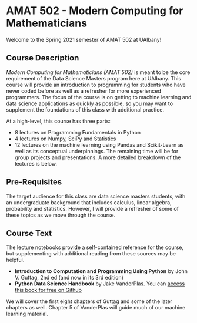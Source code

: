# AMAT 502 - Modern Computing for Mathematicians

Welcome to the Spring 2021 semester of AMAT 502 at UAlbany!

## Course Description

*Modern Computing for Mathematicians (AMAT 502)* is meant to be the core requirement of the Data Science Masters program here at UAlbany. This course will provide an introduction to programming for students who have never coded before as well as a refresher for more experienced programmers. The focus of the course is on getting to machine learning and data science applications as quickly as possible, so you may want to supplement the foundations of this class with additional practice.

At a high-level, this course has three parts:
  - 8 lectures on Programming Fundamentals in Python
  - 4 lectures on Numpy, SciPy and Statistics
  - 12 lectures on the machine learning using Pandas and Scikit-Learn as well as its conceptual underpinnings.
The remaining time will be for group projects and presentations. A more detailed breakdown of the lectures is below.

## Pre-Requisites

The target audience for this class are data science masters students, with an undergraduate background that includes calculus, linear algebra, probability and statistics. However, I will provide a refresher of some of these topics as we move through the course.

## Course Text 

The lecture notebooks provide a self-contained reference for the course, but supplementing with additional reading from these sources may be helpful.

  - **Introduction to Computation and Programming Using Python** by John V. Guttag, 2nd ed (and now in its 3rd edition)
  - **Python Data Science Handbook** by Jake VanderPlas. You can [access this book for free on Github](https://github.com/jakevdp/PythonDataScienceHandbook)
  
We will cover the first eight chapters of Guttag and some of the later chapters as well. Chapter 5 of VanderPlas will guide much of our machine learning material.
